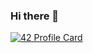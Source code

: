 ### Hi there 👋

[![42 Profile Card](https://1337-readme.vercel.app/api/profile?cursus=42cursus&dark=true&login=hhamza)](https://github.com/mohouyizme/1337-readme)
